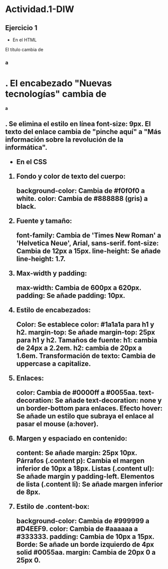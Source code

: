 # Actividad.1-DIW

## Ejercicio 1

- En el HTML

El título cambia de <h3> a <h1>.
El encabezado "Nuevas tecnologías" cambia de <h4> a <h2>.
Se elimina el estilo en línea font-size: 9px.
El texto del enlace cambia de "pinche aquí" a "Más información sobre la revolución de la informática".

- En el CSS

1. Fondo y color de texto del cuerpo:

    background-color: Cambia de #f0f0f0 a white.
    color: Cambia de #888888 (gris) a black.

2. Fuente y tamaño:

    font-family: Cambia de 'Times New Roman' a 'Helvetica Neue', Arial, sans-serif.
    font-size: Cambia de 12px a 15px.
    line-height: Se añade line-height: 1.7.

3. Max-width y padding:

    max-width: Cambia de 600px a 620px.
    padding: Se añade padding: 10px.

4. Estilo de encabezados:

    Color: Se establece color: #1a1a1a para h1 y h2.
    margin-top: Se añade margin-top: 25px para h1 y h2.
    Tamaños de fuente:
        h1: cambia de 24px a 2.2em.
        h2: cambia de 20px a 1.6em.
    Transformación de texto: Cambia de uppercase a capitalize.

5. Enlaces:

    color: Cambia de #0000ff a #0055aa.
    text-decoration: Se añade text-decoration: none y un border-bottom para enlaces.
    Efecto hover: Se añade un estilo que subraya el enlace al pasar el mouse (a:hover).

6. Margen y espaciado en contenido:

    content: Se añade margin: 25px 10px.
    Párrafos (.content p): Cambia el margen inferior de 10px a 18px.
    Listas (.content ul): Se añade margin y padding-left.
    Elementos de lista (.content li): Se añade margen inferior de 8px.

7. Estilo de .content-box:

    background-color: Cambia de #999999 a #D4EEF9.
    color: Cambia de #aaaaaa a #333333.
    padding: Cambia de 10px a 15px.
    Borde: Se añade un borde izquierdo de 4px solid #0055aa.
    margin: Cambia de 20px 0 a 25px 0.
